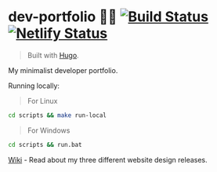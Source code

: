 # dev-portfolio 👨‍💻 [![Build Status](https://travis-ci.org/endormi/dev-portfolio.svg?branch=master)](https://travis-ci.org/endormi/dev-portfolio) [![Netlify Status](https://api.netlify.com/api/v1/badges/bea2cf2f-3454-4562-8740-5bd0476564ba/deploy-status)](https://app.netlify.com/sites/endormi-portfolio/deploys)

> Built with [Hugo](https://gohugo.io/).

My minimalist developer portfolio.

Running locally:

> For Linux

```sh
cd scripts && make run-local
```

> For Windows

```bat
cd scripts && run.bat
```

[Wiki](https://github.com/endormi/dev-portfolio/wiki) - Read about my three different website design releases.
